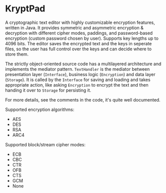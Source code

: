 # KryptPad
A cryptographic text editor with highly customizable encryption features, written in Java. It provides symmetric and asymmetric encryption & decryption with different cipher modes, paddings, and password-based encryption (custom password chosen by user). Supports key lengths up to 4096 bits.
The editor saves the encrypted text and the keys in seperate files, so the user has full control over the keys and can decide where to store them.

The strictly object-oriented source code has a multilayered architecture and implements the mediator pattern. `TextHandler` is the mediator between presentation layer (`Interface`), business logic (`Encryption`) and data layer (`Storage`). It is called by the `Interface` for saving and loading and takes appropriate action, like asking `Encryption` to encrypt the text and then handing it over to `Storage` for persisting it.

For more details, see the comments in the code, it's quite well documented.

Supported encryption algorithms:
- AES
- DES
- RSA
- ARC4

Supported block/stream cipher modes:
- ECB
- CBC
- CTR
- OFB
- CTS
- GCM
- None

